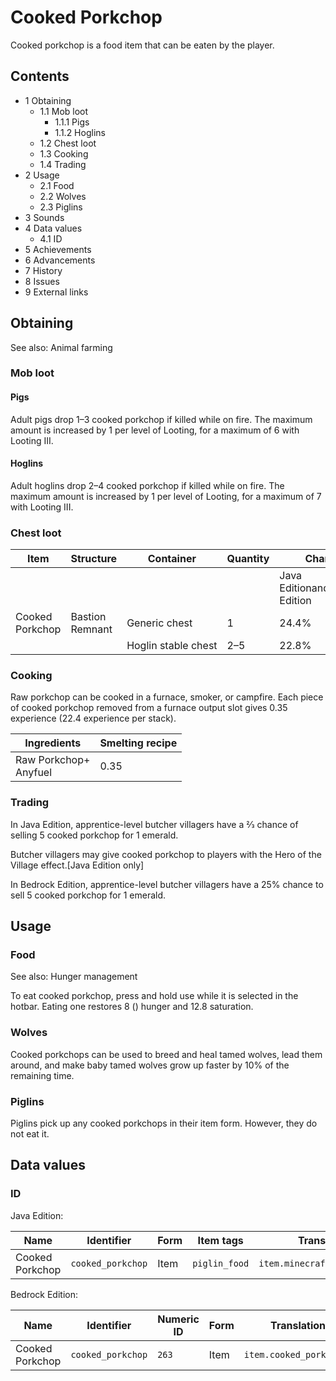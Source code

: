 # Cooked Porkchop
Cooked porkchop is a food item that can be eaten by the player.

## Contents
- 1 Obtaining
	- 1.1 Mob loot
		- 1.1.1 Pigs
		- 1.1.2 Hoglins
	- 1.2 Chest loot
	- 1.3 Cooking
	- 1.4 Trading
- 2 Usage
	- 2.1 Food
	- 2.2 Wolves
	- 2.3 Piglins
- 3 Sounds
- 4 Data values
	- 4.1 ID
- 5 Achievements
- 6 Advancements
- 7 History
- 8 Issues
- 9 External links

## Obtaining
See also: Animal farming

### Mob loot
#### Pigs
Adult pigs drop 1–3 cooked porkchop if killed while on fire. The maximum amount is increased by 1 per level of Looting, for a maximum of 6 with Looting III.

#### Hoglins
Adult hoglins drop 2–4 cooked porkchop if killed while on fire. The maximum amount is increased by 1 per level of Looting, for a maximum of 7 with Looting III.

### Chest loot
| Item            | Structure       | Container           | Quantity | Chance                         |
|-----------------|-----------------|---------------------|----------|--------------------------------|
|                 |                 |                     |          | Java EditionandBedrock Edition |
| Cooked Porkchop | Bastion Remnant | Generic chest       | 1        | 24.4%                          |
|                 |                 | Hoglin stable chest | 2–5      | 22.8%                          |

### Cooking
Raw porkchop can be cooked in a furnace, smoker, or campfire. Each piece of cooked porkchop removed from a furnace output slot gives 0.35 experience (22.4 experience per stack).

| Ingredients               | Smelting recipe |
|---------------------------|-----------------|
| Raw Porkchop+<br/>Anyfuel | 0.35            |

### Trading
In Java Edition, apprentice-level butcher villagers have a 2⁄3 chance of selling 5 cooked porkchop for 1 emerald.

Butcher villagers may give cooked porkchop to players with the Hero of the Village effect.‌[Java Edition  only]

In Bedrock Edition, apprentice-level butcher villagers have a 25% chance to sell 5 cooked porkchop for 1 emerald.

## Usage
### Food
See also: Hunger management

To eat cooked porkchop, press and hold use while it is selected in the hotbar. Eating one restores 8 () hunger and 12.8 saturation.

### Wolves
Cooked porkchops can be used to breed and heal tamed wolves, lead them around, and make baby tamed wolves grow up faster by 10% of the remaining time.

### Piglins
Piglins pick up any cooked porkchops in their item form. However, they do not eat it.

## Data values
### ID
Java Edition:

| Name            | Identifier        | Form | Item tags     | Translation key                  |
|-----------------|-------------------|------|---------------|----------------------------------|
| Cooked Porkchop | `cooked_porkchop` | Item | `piglin_food` | `item.minecraft.cooked_porkchop` |

Bedrock Edition:

| Name            | Identifier        | Numeric ID | Form | Translation key             |
|-----------------|-------------------|------------|------|-----------------------------|
| Cooked Porkchop | `cooked_porkchop` | `263`      | Item | `item.cooked_porkchop.name` |

